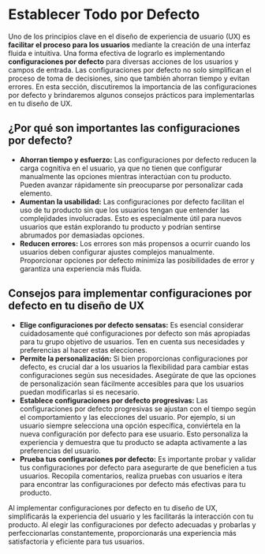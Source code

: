 # Establecer Todo por Defecto

Uno de los principios clave en el diseño de experiencia de usuario (UX) es **facilitar el proceso para los usuarios** mediante la creación de una interfaz fluida e intuitiva. Una forma efectiva de lograrlo es implementando **configuraciones por defecto** para diversas acciones de los usuarios y campos de entrada. Las configuraciones por defecto no solo simplifican el proceso de toma de decisiones, sino que también ahorran tiempo y evitan errores. En esta sección, discutiremos la importancia de las configuraciones por defecto y brindaremos algunos consejos prácticos para implementarlas en tu diseño de UX.

## ¿Por qué son importantes las configuraciones por defecto?

- **Ahorran tiempo y esfuerzo:** Las configuraciones por defecto reducen la carga cognitiva en el usuario, ya que no tienen que configurar manualmente las opciones mientras interactúan con tu producto. Pueden avanzar rápidamente sin preocuparse por personalizar cada elemento.
- **Aumentan la usabilidad:** Las configuraciones por defecto facilitan el uso de tu producto sin que los usuarios tengan que entender las complejidades involucradas. Esto es especialmente útil para nuevos usuarios que están explorando tu producto y podrían sentirse abrumados por demasiadas opciones.
- **Reducen errores:** Los errores son más propensos a ocurrir cuando los usuarios deben configurar ajustes complejos manualmente. Proporcionar opciones por defecto minimiza las posibilidades de error y garantiza una experiencia más fluida.

## Consejos para implementar configuraciones por defecto en tu diseño de UX

- **Elige configuraciones por defecto sensatas:** Es esencial considerar cuidadosamente qué configuraciones por defecto son más apropiadas para tu grupo objetivo de usuarios. Ten en cuenta sus necesidades y preferencias al hacer estas elecciones.
- **Permite la personalización:** Si bien proporcionas configuraciones por defecto, es crucial dar a los usuarios la flexibilidad para cambiar estas configuraciones según sus necesidades. Asegúrate de que las opciones de personalización sean fácilmente accesibles para que los usuarios puedan modificarlas si es necesario.
- **Establece configuraciones por defecto progresivas:** Las configuraciones por defecto progresivas se ajustan con el tiempo según el comportamiento y las elecciones del usuario. Por ejemplo, si un usuario siempre selecciona una opción específica, conviértela en la nueva configuración por defecto para ese usuario. Esto personaliza la experiencia y demuestra que tu producto se adapta activamente a las preferencias del usuario.
- **Prueba tus configuraciones por defecto:** Es importante probar y validar tus configuraciones por defecto para asegurarte de que beneficien a tus usuarios. Recopila comentarios, realiza pruebas con usuarios e itera para encontrar las configuraciones por defecto más efectivas para tu producto.

Al implementar configuraciones por defecto en tu diseño de UX, simplificarás la experiencia del usuario y les facilitarás la interacción con tu producto. Al elegir las configuraciones por defecto adecuadas y probarlas y perfeccionarlas constantemente, proporcionarás una experiencia más satisfactoria y eficiente para tus usuarios.
